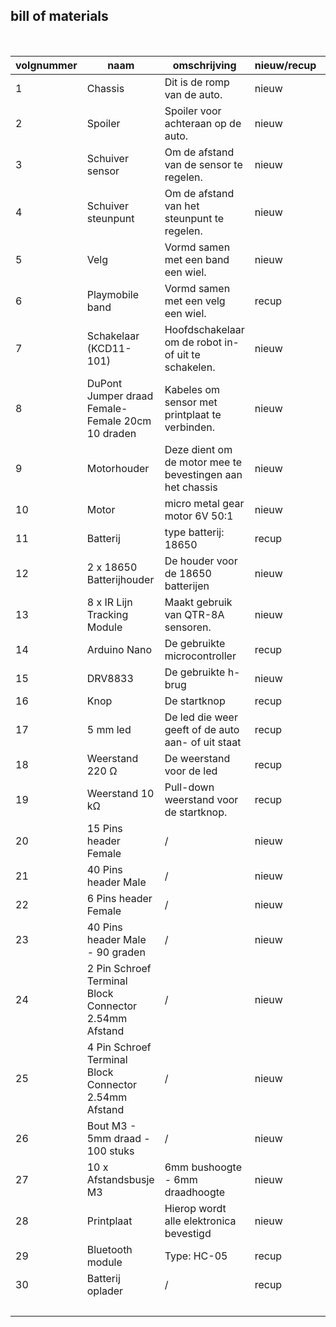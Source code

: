 ## bill of materials
<br />

|volgnummer|naam|omschrijving|nieuw/recup|kostprijs/stuk|aantal|subtotaal|
|----------|----|------------|-----------|---------|------|---------|
|         1|  Chassis  |    Dit is de romp van de auto.        |   nieuw        |     € 1    |    1  |      € 1   |
|         2|  Spoiler  |     Spoiler voor achteraan op de auto.       |   nieuw        |   € 1      |  1    |   € 1      |
|         3|   Schuiver sensor |  Om de afstand van de sensor te regelen. |  nieuw   |    € 1     |    1  |    € 1     |
|         4|   Schuiver steunpunt | Om de afstand van het steunpunt te regelen. |    nieuw   |  € 1   |  1    |  € 1  |
|         5|  Velg  |     Vormd samen met een band een wiel.       |     nieuw      |     € 1    |   2   |    € 1     |
|         6|   Playmobile band |   Vormd samen met een velg een wiel.    |    recup    |    gratis     |    2  |    gratis     |
|         7|  Schakelaar (KCD11-101) | Hoofdschakelaar om de robot in- of uit te schakelen.  | nieuw | € 0,83  | 1 |  € 0,83    |
|         8| DuPont Jumper draad Female-Female 20cm 10 draden | Kabeles om sensor met printplaat te verbinden. | nieuw  | € 0,75 | 2 | € 1,5 |
|         9|  Motorhouder  |  Deze dient om de motor mee te bevestingen aan het chassis | nieuw | € 1  |  1  |  € 1 |
|         10|  Motor  | micro metal gear motor 6V 50:1 |   nieuw   |  € 3,25   |   2   |   € 6,50   |
|         11|   Batterij | type batterij: 18650 |      recup     |    € 3,5     |   2   |     € 7    |
|         12| 2 x 18650 Batterijhouder |   De houder voor de 18650 batterijen |   nieuw  |   € 1,5    | 1   |   € 3   |
|         13|  8 x IR Lijn Tracking Module  |    Maakt gebruik van QTR-8A sensoren. | nieuw | € 3,5  | 1 |  € 3,5  |
|         14|  Arduino Nano  |   De gebruikte microcontroller         |     recup      |     € 2,61    |  1    |     € 2,61    |
|         15|  DRV8833  |    De gebruikte h-brug  |    nieuw     |   € 0,48   |  1 | € 0,48 |
|         16|  Knop  |     De startknop       |      recup     |    € 0,1     |   1   |  € 0,1      |
|         17|  5 mm led  |      De led die weer geeft of de auto aan- of uit staat  | recup |  € 0,1    |  1    |   € 0,1   |
|         18|  Weerstand 220 Ω  |      De weerstand voor de led    |     recup      |    € 0,05     |   1   |   € 0,05      |
|         19|  Weerstand 10 kΩ  |  Pull-down weerstand voor de startknop.  |     recup      |    € 0,05    |   1   |     € 0,05    |
|         20|  15 Pins header Female  |      /      |      nieuw     |    € 0,31	     |    2  |     € 0,62    |
|         21|  40 Pins header Male  |        /    |    nieuw       |     € 0,4    |   1   |    € 0,4     |
|         22|  6 Pins header Female  |     /       |    nieuw       |    € 0,18	     |   3   |   € 0,54    |
|         23|  40 Pins header Male - 90 graden  |  /  |  nieuw    |    € 0,5	  |   1   |      € 0,5   |
|         24|  2 Pin Schroef Terminal Block Connector 2.54mm Afstand  |      /      |    nieuw   |   € 0,30	   |   1   |  € 0,30	     |
|         25|  4 Pin Schroef Terminal Block Connector 2.54mm Afstand  |       /     |    nieuw  |     € 0,45    |   1   |  € 0,45   |
|         26|  Bout M3 - 5mm draad - 100 stuks  |       /     |    nieuw  |     € 2,5    |   1   |     € 2,5    |
|         27|  10 x Afstandsbusje M3   |      6mm bushoogte - 6mm draadhoogte     |    nieuw  |     € 1,5    |   1   |   € 1,5     |
|         28|  Printplaat | Hierop wordt alle elektronica bevestigd | nieuw | € 6,71 | 1 | € 6,71 |
|         29| Bluetooth module |  Type: HC-05 | recup | € 3,90 | 1 | € 3,90 |
|         30| Batterij oplader |  / | recup | € 3,69 | 1 | € 3,69 |
| | | | | | Totaal | € 52,33 |
